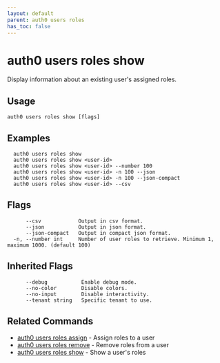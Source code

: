 ```yaml
---
layout: default
parent: auth0 users roles
has_toc: false
---
```

# auth0 users roles show

Display information about an existing user's assigned roles.

## Usage
```
auth0 users roles show [flags]
```

## Examples

```
  auth0 users roles show
  auth0 users roles show <user-id>
  auth0 users roles show <user-id> --number 100
  auth0 users roles show <user-id> -n 100 --json
  auth0 users roles show <user-id> -n 100 --json-compact
  auth0 users roles show <user-id> --csv
```


## Flags

```
      --csv            Output in csv format.
      --json           Output in json format.
      --json-compact   Output in compact json format.
  -n, --number int     Number of user roles to retrieve. Minimum 1, maximum 1000. (default 100)
```


## Inherited Flags

```
      --debug           Enable debug mode.
      --no-color        Disable colors.
      --no-input        Disable interactivity.
      --tenant string   Specific tenant to use.
```


## Related Commands

- [auth0 users roles assign](auth0_users_roles_assign.md) - Assign roles to a user
- [auth0 users roles remove](auth0_users_roles_remove.md) - Remove roles from a user
- [auth0 users roles show](auth0_users_roles_show.md) - Show a user's roles


